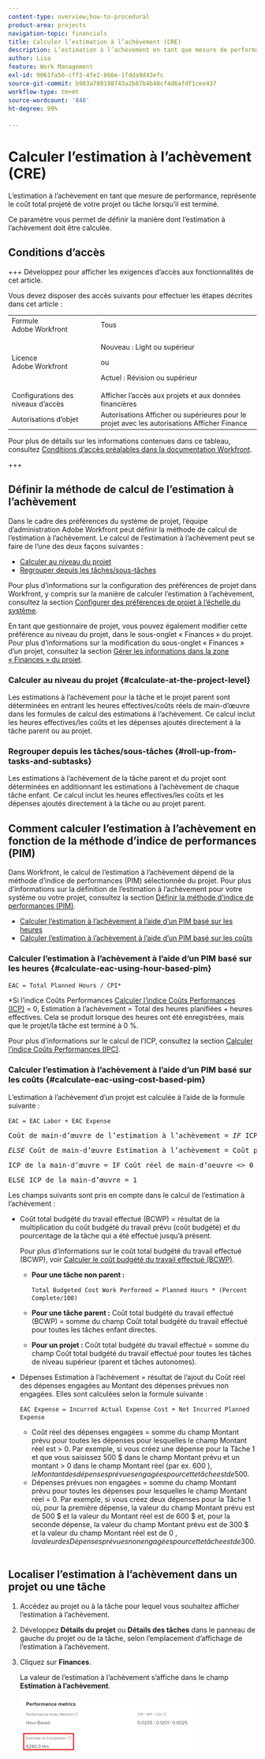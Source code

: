 ```yaml
---
content-type: overview;how-to-procedural
product-area: projects
navigation-topic: financials
title: Calculer l’estimation à l’achèvement (CRE)
description: L’estimation à l’achèvement en tant que mesure de performance, représente le coût total projeté de votre projet ou tâche lorsqu’il est terminé.
author: Lisa
feature: Work Management
exl-id: 9061fa56-cff3-4fe2-866e-1fdda9d43efc
source-git-commit: b983a780198743a2b87b4b48cf4d6afdf1cee437
workflow-type: tm+mt
source-wordcount: '848'
ht-degree: 99%

---
```


# Calculer l’estimation à l’achèvement (CRE)

<!--
<p data-mc-conditions="QuicksilverOrClassic.Draft mode">(NOTE: Linked to the product. Do not change link!) </p>
-->

L’estimation à l’achèvement en tant que mesure de performance, représente le coût total projeté de votre projet ou tâche lorsqu’il est terminé.

Ce paramètre vous permet de définir la manière dont l’estimation à l’achèvement doit être calculée. 

## Conditions d’accès

+++ Développez pour afficher les exigences d’accès aux fonctionnalités de cet article.

Vous devez disposer des accès suivants pour effectuer les étapes décrites dans cet article :

<table style="table-layout:auto"> 
 <col> 
 <col> 
 <tbody> 
  <tr> 
   <td role="rowheader">Formule Adobe Workfront</td> 
   <td>Tous</td> 
  </tr> 
  <tr> 
   <td role="rowheader">Licence Adobe Workfront</td> 
   <td>
   <p>Nouveau : Light ou supérieur</p>
   <p>ou</p>
   <p>Actuel : Révision ou supérieur</p></td>  
  </tr> 
  <tr> 
   <td role="rowheader">Configurations des niveaux d’accès</td> 
   <td>Afficher l’accès aux projets et aux données financières</td> 
  </tr> 
  <tr> 
   <td role="rowheader">Autorisations d’objet</td> 
   <td>Autorisations Afficher ou supérieures pour le projet avec les autorisations Afficher Finance</td> 
  </tr> 
 </tbody> 
</table>

Pour plus de détails sur les informations contenues dans ce tableau, consultez [Conditions d’accès préalables dans la documentation Workfront](/help/quicksilver/administration-and-setup/add-users/access-levels-and-object-permissions/access-level-requirements-in-documentation.md).

+++

## Définir la méthode de calcul de l’estimation à l’achèvement

Dans le cadre des préférences du système de projet, l’équipe d’administration Adobe Workfront peut définir la méthode de calcul de l’estimation à l’achèvement. Le calcul de l’estimation à l’achèvement peut se faire de l’une des deux façons suivantes :

* [Calculer au niveau du projet](#calculate-at-the-project-level)
* [Regrouper depuis les tâches/sous-tâches](#roll-up-from-tasks-and-subtasks)

Pour plus d’informations sur la configuration des préférences de projet dans Workfront, y compris sur la manière de calculer l’estimation à l’achèvement, consultez la section [Configurer des préférences de projet à l’échelle du système](../../../administration-and-setup/set-up-workfront/configure-system-defaults/set-project-preferences.md).

En tant que gestionnaire de projet, vous pouvez également modifier cette préférence au niveau du projet, dans le sous-onglet « Finances » du projet. Pour plus d’informations sur la modification du sous-onglet « Finances » d’un projet, consultez la section [Gérer les informations dans la zone « Finances » du projet](../../../manage-work/projects/project-finances/manage-project-finance-area.md).

### Calculer au niveau du projet {#calculate-at-the-project-level}

Les estimations à l’achèvement pour la tâche et le projet parent sont déterminées en entrant les heures effectives/coûts réels de main-d’œuvre dans les formules de calcul des estimations à l’achèvement. Ce calcul inclut les heures effectives/les coûts et les dépenses ajoutés directement à la tâche parent ou au projet.

### Regrouper depuis les tâches/sous-tâches {#roll-up-from-tasks-and-subtasks}

Les estimations à l’achèvement de la tâche parent et du projet sont déterminées en additionnant les estimations à l’achèvement de chaque tâche enfant. Ce calcul inclut les heures effectives/les coûts et les dépenses ajoutés directement à la tâche ou au projet parent.

## Comment calculer l’estimation à l’achèvement en fonction de la méthode d’indice de performances (PIM)

Dans Workfront, le calcul de l’estimation à l’achèvement dépend de la méthode d’indice de performances (PIM) sélectionnée du projet. Pour plus d’informations sur la définition de l’estimation à l’achèvement pour votre système ou votre projet, consultez la section [Définir la méthode d’indice de performances (PIM)](../../../manage-work/projects/project-finances/set-pim.md).

* [Calculer l’estimation à l’achèvement à l’aide d’un PIM basé sur les heures](#calculate-eac-using-hour-based-pim)
* [Calculer l’estimation à l’achèvement à l’aide d’un PIM basé sur les coûts](#calculate-eac-using-cost-based-pim)

### Calculer l’estimation à l’achèvement à l’aide d’un PIM basé sur les heures {#calculate-eac-using-hour-based-pim}

```
EAC = Total Planned Hours / CPI*
```

&#42;Si l’indice Coûts Performances [Calculer l’indice Coûts Performances (ICP)](../../../manage-work/projects/project-finances/calculate-cpi.md) = 0, Estimation à l’achèvement = Total des heures planifiées + heures effectives. Cela se produit lorsque des heures ont été enregistrées, mais que le projet/la tâche est terminé à 0 %.

Pour plus d’informations sur le calcul de l’ICP, consultez la section [Calculer l’indice Coûts Performances (IPC)](../../../manage-work/projects/project-finances/calculate-cpi.md).

### Calculer l’estimation à l’achèvement à l’aide d’un PIM basé sur les coûts {#calculate-eac-using-cost-based-pim}

L’estimation à l’achèvement d’un projet est calculée à l’aide de la formule suivante :

```
EAC = EAC Labor + EAC Expense 
```

<pre>Coût de main-d’œuvre de l’estimation à l’achèvement = <em>IF</em> ICP du coût de main-d’œuvre &lt;&gt; 0 THEN Coût de main-d’œuvre Estimation à l’achèvement = Coût prévu de main-d’œuvre/ICP de la main-d’œuvre</pre><pre><em>ELSE</em> Coût de main-d’œuvre Estimation à l’achèvement = Coût prévu de main-d’œuvre + Coût réel de main-d’œuvre</pre><pre>ICP de la main-d’œuvre = IF Coût réel de main-d’oeuvre &lt;&gt; 0 THEN ICP de la main-d’œuvre = TotalBudgetCostWorkPerformance/Coût réel de main-d’oeuvre</pre><pre>ELSE ICP de la main-d’œuvre = 1 </pre>Les champs suivants sont pris en compte dans le calcul de l’estimation à l’achèvement :

* Coût total budgété du travail effectué (BCWP) = résultat de la multiplication du coût budgété du travail prévu (coût budgété) et du pourcentage de la tâche qui a été effectué jusqu’à présent.

  Pour plus d’informations sur le coût total budgété du travail effectué (BCWP), voir [Calculer le coût budgété du travail effectué (BCWP)](../../../manage-work/projects/project-finances/calculate-bcwp.md).

   * **Pour une tâche non parent :**

     ```
     Total Budgeted Cost Work Performed = Planned Hours * (Percent Complete/100)
     ```

   * **Pour une tâche parent :**
Coût total budgété du travail effectué (BCWP) = somme du champ Coût total budgété du travail effectué pour toutes les tâches enfant directes.

   * **Pour un projet :**
Coût total budgété du travail effectué = somme du champ Coût total budgété du travail effectué pour toutes les tâches de niveau supérieur (parent et tâches autonomes).

* Dépenses Estimation à l’achèvement = résultat de l’ajout du Coût réel des dépenses engagées au Montant des dépenses prévues non engagées. Elles sont calculées selon la formule suivante :

  ```
  EAC Expense = Incurred Actual Expense Cost + Not Incurred Planned Expense
  ```

   * Coût réel des dépenses engagées = somme du champ Montant prévu pour toutes les dépenses pour lesquelles le champ Montant réel est > 0. Par exemple, si vous créez une dépense pour la Tâche 1 et que vous saisissez 500 $ dans le champ Montant prévu et un montant > 0 dans le champ Montant réel (par ex. 600 $), le Montant des dépenses prévues engagées pour cette tâche est de 500 $.
   * Dépenses prévues non engagées = somme du champ Montant prévu pour toutes les dépenses pour lesquelles le champ Montant réel = 0. Par exemple, si vous créez deux dépenses pour la Tâche 1 où, pour la première dépense, la valeur du champ Montant prévu est de 500 $ et la valeur du Montant réel est de 600 $ et, pour la seconde dépense, la valeur du champ Montant prévu est de 300 $ et la valeur du champ Montant réel est de 0 $, la valeur des Dépenses prévues non engagées pour cette tâche est de 300 $. 

## Localiser l’estimation à l’achèvement dans un projet ou une tâche

1. Accédez au projet ou à la tâche pour lequel vous souhaitez afficher l’estimation à l’achèvement.
1. Développez **Détails du projet** ou **Détails des tâches** dans le panneau de gauche du projet ou de la tâche, selon l’emplacement d’affichage de l’estimation à l’achèvement.

1. Cliquez sur **Finances**.

   La valeur de l’estimation à l’achèvement s’affiche dans le champ **Estimation à l’achèvement**.

   ![CRE sur le projet](assets/eac-highlighted-on-project-350x112.png)
